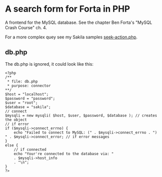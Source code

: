 # A search form for Forta in PHP

A frontend for the MySQL database.
See the chapter Ben Forta's "MySQL Crash Course" ch. 4.

For a more complex quey see my Sakila samples [seek-action.php](https://github.com/asathoor/sakila/blob/master/seek-action.php).

## db.php

The db.php is ignored, it could look like this:

~~~~
<?php
/** 
 * file: db.php 
 * purpose: connector
**/
$host = "localhost";
$password = "password";
$user = "root";
$database = "sakila";
// connect
$mysqli = new mysqli( $host, $user, $password, $database ); // creates the object
// if error
if ($mysqli->connect_errno) {
    echo "Failed to connect to MySQL: (" . $mysqli->connect_errno . ") " . $mysqli->connect_error; // if error messages
}
else {
    // if connected
    echo "Your're connected to the database via: " 
    . $mysqli->host_info 
    . "\n";
}
?>
~~~~
